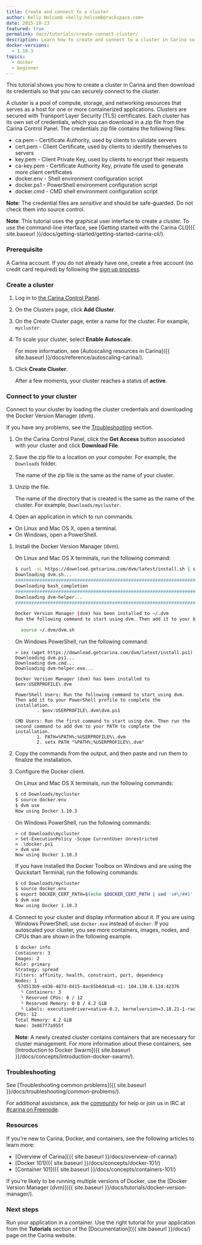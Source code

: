 ```yaml
---
title: Create and connect to a cluster
author: Kelly Holcomb <kelly.holcomb@rackspace.com>
date: 2015-10-23
featured: true
permalink: docs/tutorials/create-connect-cluster/
description: Learn how to create and connect to a cluster in Carina so that you can start running your applications in containers
docker-versions:
  - 1.10.3
topics:
  - docker
  - beginner
---
```


This tutorial shows you how to create a cluster in Carina and then download its credentials so that you can securely connect to the cluster.

A cluster is a pool of compute, storage, and networking resources that serves as a host for one or more containerized applications. Clusters are secured with Transport Layer Security (TLS) certificates. Each cluster has its own set of credentials, which you can download in a zip file from the Carina Control Panel. The credentials zip file contains the following files:

* ca.pem - Certificate Authority, used by clients to validate servers
* cert.pem - Client Certificate, used by clients to identify themselves to servers
* key.pem - Client Private Key, used by clients to encrypt their requests
* ca-key.pem - Certificate Authority Key, private file used to generate more client certificates
* docker.env - Shell environment configuration script
* docker.ps1 - PowerShell environment configuration script
* docker.cmd - CMD shell environment configuration script

**Note**: The credential files are _sensitive_ and should be safe-guarded. Do not check them into source control.

**Note**: This tutorial uses the graphical user interface to create a cluster. To use the command-line interface, see [Getting started with the Carina CLI]({{ site.baseurl }}/docs/getting-started/getting-started-carina-cli/).

### Prerequisite

A Carina account. If you do not already have one, create a free account (no credit card required) by following the [sign up process](https://app.getcarina.com/app/signup).

### Create a cluster

1. Log in to [the Carina Control Panel](https://app.getcarina.com).

1. On the Clusters page, click **Add Cluster**.

1. On the Create Cluster page, enter a name for the cluster. For example, `mycluster`.

1. To scale your cluster, select **Enable Autoscale**.

    For more information, see [Autoscaling resources in Carina]({{ site.baseurl }}/docs/reference/autoscaling-carina/).

1. Click **Create Cluster**.

    After a few moments, your cluster reaches a status of **active**.

### Connect to your cluster

Connect to your cluster by loading the cluster credentials and downloading the Docker Version Manager (dvm).

If you have any problems, see the [Troubleshooting](#troubleshooting) section.

1. On the Carina Control Panel, click the **Get Access** button associated with your cluster and click **Download File**.

1. Save the zip file to a location on your computer. For example, the `Downloads` folder.

    The name of the zip file is the same as the name of your cluster.

1. Unzip the file.

    The name of the directory that is created is the same as the name of the cluster. For example, `Downloads/mycluster`.

1. Open an application in which to run commands.
  - On Linux and Mac OS X, open a terminal.
  - On Windows, open a PowerShell.

1. Install the Docker Version Manager (dvm).

    On Linux and Mac OS X terminals, run the following command:

    ```bash
    $ curl -sL https://download.getcarina.com/dvm/latest/install.sh | sh
    Downloading dvm.sh...
    ######################################################################## 100.0%
    Downloading bash_completion
    ######################################################################## 100.0%
    Downloading dvm-helper...
    ######################################################################## 100.0%

    Docker Version Manager (dvm) has been installed to ~/.dvm
    Run the following command to start using dvm. Then add it to your bash profile (e.g. ~/.bashrc or ~/.bash_profile) to complete the installation.

      source ~/.dvm/dvm.sh
    ```

    On Windows PowerShell, run the following command:

    ```
    > iex (wget https://download.getcarina.com/dvm/latest/install.ps1)
    Downloading dvm.ps1...
    Downloading dvm.cmd...
    Downloading dvm-helper.exe...

    Docker Version Manager (dvm) has been installed to $env:USERPROFILE\.dvm

    PowerShell Users: Run the following command to start using dvm. Then add it to your PowerShell profile to complete the installation.
            . $env:USERPROFILE\.dvm\dvm.ps1

    CMD Users: Run the first command to start using dvm. Then run the second command to add dvm to your PATH to complete the installation.
            1. PATH=%PATH%;%USERPROFILE%\.dvm
            2. setx PATH "%PATH%;%USERPROFILE%\.dvm"
    ```

1. Copy the commands from the output, and then paste and run them to finalize the installation.

1. Configure the Docker client.

    On Linux and Mac OS X terminals, run the following commands:

    ```bash
    $ cd Downloads/mycluster
    $ source docker.env
    $ dvm use
    Now using Docker 1.10.3
    ```

    On Windows PowerShell, run the following commands:

    ```
    > cd Downloads\mycluster
    > Set-ExecutionPolicy -Scope CurrentUser Unrestricted
    > .\docker.ps1
    > dvm use
    Now using Docker 1.10.3
    ```

    <a id="quickstart-terminal"></a>

    If you have installed the Docker Toolbox on Windows and are using the Quickstart Terminal, run the following commands:

    ```bash
    $ cd Downloads/mycluster
    $ source docker.env
    $ export DOCKER_CERT_PATH=$(echo $DOCKER_CERT_PATH | sed 's#\/##1' | sed 's#\/#:\/#1')
    $ dvm use
    Now using Docker 1.10.3
    ```


1. Connect to your cluster and display information about it. If you are using Windows PowerShell, use `docker.exe` instead of `docker`.
    If you autoscaled your cluster, you see more containers, images, nodes, and CPUs than are shown in the following example.

    ```bash
    $ docker info
    Containers: 3
    Images: 2
    Role: primary
    Strategy: spread
    Filters: affinity, health, constraint, port, dependency
    Nodes: 1
     57d513b9-ed36-487d-8415-4ac65b6d41a8-n1: 104.130.0.124:42376
      └ Containers: 3
      └ Reserved CPUs: 0 / 12
      └ Reserved Memory: 0 B / 4.2 GiB
      └ Labels: executiondriver=native-0.2, kernelversion=3.18.21-1-rackos, operatingsystem=Debian GNU/Linux 7 (wheezy) (containerized), storagedriver=aufs
    CPUs: 12
    Total Memory: 4.2 GiB
    Name: 3e867f7a955f
    ```

    **Note**: A newly created cluster contains containers that are necessary for cluster management. For more information about these containers, see [Introduction to Docker Swarm]({{ site.baseurl }}/docs/concepts/introduction-docker-swarm/).  

### Troubleshooting

See [Troubleshooting common problems]({{ site.baseurl }}/docs/troubleshooting/common-problems/).

For additional assistance, ask the [community](https://community.getcarina.com/) for help or join us in IRC at [#carina on Freenode](http://webchat.freenode.net/?channels=carina).

### Resources

If you're new to Carina, Docker, and containers, see the following articles to learn more:

* [Overview of Carina]({{ site.baseurl }}/docs/overview-of-carina/)
* [Docker 101]({{ site.baseurl }}/docs/concepts/docker-101/)
* [Container 101]({{ site.baseurl }}/docs/concepts/containers-101/)

If you're likely to be running multiple versions of Docker, use the [Docker Version Manager (dvm)]({{ site.baseurl }}/docs/tutorials/docker-version-manager/).

### Next steps

Run your application in a container. Use the right tutorial for your application from the **Tutorials** section of the [Documentation]({{ site.baseurl }}/docs/) page on the Carina website.
